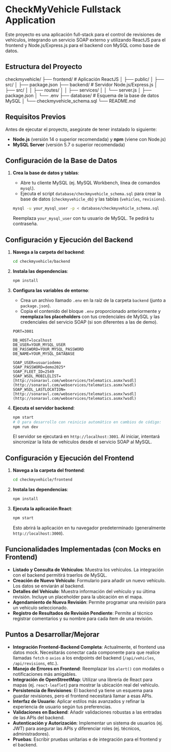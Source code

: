 # CheckMyVehicle Fullstack Application

Este proyecto es una aplicación full-stack para el control de revisiones de vehículos, integrando un servicio SOAP externo y utilizando ReactJS para el frontend y Node.js/Express.js para el backend con MySQL como base de datos.

## Estructura del Proyecto
checkmyvehicle/
├── frontend/             # Aplicación ReactJS
│   ├── public/
│   ├── src/
│   ├── package.json
├── backend/              # Servidor Node.js/Express.js
│   ├── src/
│   │   ├── routes/
│   │   ├── services/
│   │   └── server.js
│   ├── package.json
│   └── .env
├── database/             # Esquema de la base de datos MySQL
│   └── checkmyvehicle_schema.sql
└── README.md


## Requisitos Previos

Antes de ejecutar el proyecto, asegúrate de tener instalado lo siguiente:

* **Node.js** (versión 14 o superior recomendada) y **npm** (viene con Node.js)
* **MySQL Server** (versión 5.7 o superior recomendada)

## Configuración de la Base de Datos

1.  **Crea la base de datos y tablas**:
    * Abre tu cliente MySQL (ej. MySQL Workbench, línea de comandos `mysql`).
    * Ejecuta el script `database/checkmyvehicle_schema.sql` para crear la base de datos (`checkmyvehicle_db`) y las tablas (`vehicles`, `revisions`).

    ```bash
    mysql -u your_mysql_user -p < database/checkmyvehicle_schema.sql
    ```
    Reemplaza `your_mysql_user` con tu usuario de MySQL. Te pedirá tu contraseña.

## Configuración y Ejecución del Backend

1.  **Navega a la carpeta del backend**:
    ```bash
    cd checkmyvehicle/backend
    ```

2.  **Instala las dependencias**:
    ```bash
    npm install
    ```

3.  **Configura las variables de entorno**:
    * Crea un archivo llamado `.env` en la raíz de la carpeta `backend` (junto a `package.json`).
    * Copia el contenido del bloque `.env` proporcionado anteriormente y **reemplaza los placeholders** con tus credenciales de MySQL y las credenciales del servicio SOAP (si son diferentes a las de demo).

    ```
    PORT=3001

    DB_HOST=localhost
    DB_USER=YOUR_MYSQL_USER
    DB_PASSWORD=YOUR_MYSQL_PASSWORD
    DB_NAME=YOUR_MYSQL_DATABASE

    SOAP_USER=usuariodemo
    SOAP_PASSWORD=demo2025*
    SOAP_FLEET_ID=2549
    SOAP_WSDL_MOBILELIST=[http://sonaravl.com/webservices/telematics.asmx?wsdl](http://sonaravl.com/webservices/telematics.asmx?wsdl)
    SOAP_WSDL_LASTLOCATION=[http://sonaravl.com/webservices/telematics.asmx?wsdl](http://sonaravl.com/webservices/telematics.asmx?wsdl)
    ```

4.  **Ejecuta el servidor backend**:
    ```bash
    npm start
    # O para desarrollo con reinicio automático en cambios de código:
    npm run dev
    ```
    El servidor se ejecutará en `http://localhost:3001`. Al iniciar, intentará sincronizar la lista de vehículos desde el servicio SOAP al MySQL.

## Configuración y Ejecución del Frontend

1.  **Navega a la carpeta del frontend**:
    ```bash
    cd checkmyvehicle/frontend
    ```

2.  **Instala las dependencias**:
    ```bash
    npm install
    ```

3.  **Ejecuta la aplicación React**:
    ```bash
    npm start
    ```
    Esto abrirá la aplicación en tu navegador predeterminado (generalmente `http://localhost:3000`).

## Funcionalidades Implementadas (con Mocks en Frontend)

* **Listado y Consulta de Vehículos**: Muestra los vehículos. La integración con el backend permitirá traerlos de MySQL.
* **Creación de Nuevo Vehículo**: Formulario para añadir un nuevo vehículo. Los datos se enviarán al backend.
* **Detalles del Vehículo**: Muestra información del vehículo y su última revisión. Incluye un placeholder para la ubicación en el mapa.
* **Agendamiento de Nueva Revisión**: Permite programar una revisión para un vehículo seleccionado.
* **Registro de Resultados de Revisión Pendiente**: Permite al técnico registrar comentarios y su nombre para cada ítem de una revisión.

## Puntos a Desarrollar/Mejorar

* **Integración Frontend-Backend Completa**: Actualmente, el frontend usa datos mock. Necesitarás conectar cada componente para que realice llamadas `fetch` o `axios` a los endpoints del backend (`/api/vehicles`, `/api/revisions`, etc.).
* **Manejo de Errores en Frontend**: Reemplazar los `alert()` con modales o notificaciones más amigables.
* **Integración de OpenStreetMap**: Utilizar una librería de React para mapas (ej. `react-leaflet`) para mostrar la ubicación real del vehículo.
* **Persistencia de Revisiones**: El backend ya tiene un esquema para guardar revisiones, pero el frontend necesitará llamar a esas APIs.
* **Interfaz de Usuario**: Aplicar estilos más avanzados y refinar la experiencia de usuario según tus preferencias.
* **Validaciones en Backend**: Añadir validaciones robustas a las entradas de las APIs del backend.
* **Autenticación y Autorización**: Implementar un sistema de usuarios (ej. JWT) para asegurar las APIs y diferenciar roles (ej. técnicos, administradores).
* **Pruebas**: Escribir pruebas unitarias e de integración para el frontend y el backend.

